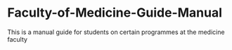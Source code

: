 # Faculty-of-Medicine-Guide-Manual
This is a manual guide for  students on certain programmes at the medicine faculty
